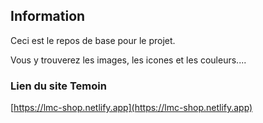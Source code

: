 ## Information

Ceci est le repos de base pour le projet.

Vous y trouverez les images, les icones et les couleurs....

### Lien du site Temoin

[https://lmc-shop.netlify.app](https://lmc-shop.netlify.app)
